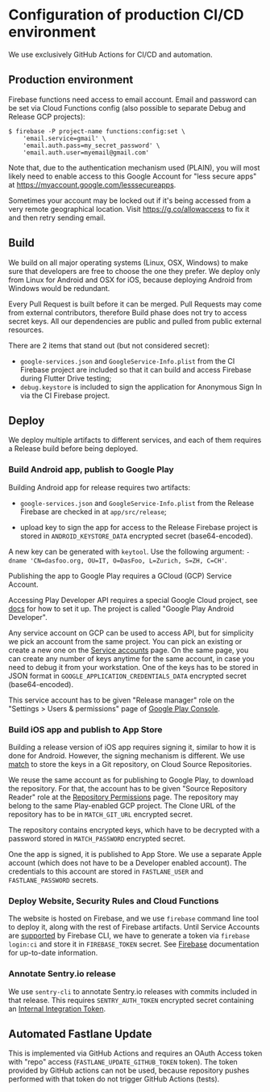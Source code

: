 # Configuration of production CI/CD environment

We use exclusively GitHub Actions for CI/CD and automation.

## Production environment

Firebase functions need access to email account. Email and password can be set
via Cloud Functions config (also possible to separate Debug and Release GCP
projects):

```shell
$ firebase -P project-name functions:config:set \
    'email.service=gmail' \
    'email.auth.pass=my_secret_password' \
    'email.auth.user=myemail@gmail.com'
```

Note that, due to the authentication mechanism used (PLAIN), you will most
likely need to enable access to this Google Account for "less secure apps" at
https://myaccount.google.com/lesssecureapps.

Sometimes your account may be locked out if it's being accessed from a very
remote geographical location. Visit https://g.co/allowaccess to fix it and
then retry sending email.

## Build

We build on all major operating systems (Linux, OSX, Windows) to make sure that
developers are free to choose the one they prefer. We deploy only from Linux for
Android and OSX for iOS, because deploying Android from Windows would be
redundant.

Every Pull Request is built before it can be merged. Pull Requests may come from
external contributors, therefore Build phase does not try to access secret keys.
All our dependencies are public and pulled from public external resources.

There are 2 items that stand out (but not considered secret):

- `google-services.json` and `GoogleService-Info.plist` from the CI Firebase
  project are included so that it can build and access Firebase during Flutter
  Drive testing;
- `debug.keystore` is included to sign the application for Anonymous Sign In via
  the CI Firebase project.

## Deploy

We deploy multiple artifacts to different services, and each of them requires
a Release build before being deployed.

### Build Android app, publish to Google Play

Building Android app for release requires two artifacts:

- `google-services.json` and `GoogleService-Info.plist` from the Release
  Firebase are checked in at `app/src/release`;

- upload key to sign the app for access to the Release Firebase project is
  stored in `ANDROID_KEYSTORE_DATA` encrypted secret (base64-encoded).

A new key can be generated with `keytool`. Use the following argument:
`-dname 'CN=dasfoo.org, OU=IT, O=DasFoo, L=Zurich, S=ZH, C=CH'`.

Publishing the app to Google Play requires a GCloud (GCP) Service Account.

Accessing Play Developer API requires a special Google Cloud project, see
[docs](https://developers.google.com/android-publisher/getting_started) for how
to set it up. The project is called "Google Play Android Developer".

Any service account on GCP can be used to access API, but for simplicity we pick
an account from the same project. You can pick an existing or create a new one
on the
[Service accounts](https://console.cloud.google.com/iam-admin/serviceaccounts)
page. On the same page, you can create any number of keys anytime for the same
account, in case you need to debug it from your workstation. One of the keys has
to be stored in JSON format in `GOOGLE_APPLICATION_CREDENTIALS_DATA` encrypted
secret (base64-encoded).

This service account has to be given "Release manager" role on the
"Settings > Users & permissions" page of
[Google Play Console](https://play.google.com/apps/publish/).

### Build iOS app and publish to App Store

Building a release version of iOS app requires signing it, similar to how it is
done for Android. However, the signing mechanism is different. We use
[match](https://docs.fastlane.tools/actions/match/) to store the keys in a Git
repository, on Cloud Source Repositories.

We reuse the same account as for publishing to Google Play, to download the
repository. For that, the account has to be given "Source Repository Reader"
role at the
[Repository Permissions](https://source.cloud.google.com/admin/permissions)
page. The repository may belong to the same Play-enabled GCP project. The Clone
URL of the repository has to be in `MATCH_GIT_URL` encrypted secret.

The repository contains encrypted keys, which have to be decrypted with a
password stored in `MATCH_PASSWORD` encrypted secret.

One the app is signed, it is published to App Store. We use a separate Apple
account (which does not have to be a Developer enabled account). The credentials
to this account are stored in `FASTLANE_USER` and `FASTLANE_PASSWORD` secrets.

### Deploy Website, Security Rules and Cloud Functions

The website is hosted on Firebase, and we use `firebase` command line tool to
deploy it, along with the rest of Firebase artifacts. Until Service Accounts are
[supported](https://github.com/firebase/firebase-tools/issues/787) by Firebase
CLI, we have to generate a token via `firebase login:ci` and store it in
`FIREBASE_TOKEN` secret. See
[Firebase](https://github.com/firebase/firebase-tools#using-with-ci-systems)
documentation for up-to-date information.

### Annotate Sentry.io release

We use `sentry-cli` to annotate Sentry.io releases with commits included in that
release. This requires `SENTRY_AUTH_TOKEN` encrypted secret containing an
[Internal Integration Token](https://docs.sentry.io/workflow/integrations/integration-platform/#auth-tokens-1).

## Automated Fastlane Update

This is implemented via GitHub Actions and requires an OAuth Access token with
"repo" access (`FASTLANE_UPDATE_GITHUB_TOKEN` token). The token provided by
GitHub actions can not be used, because repository pushes performed with that
token do not trigger GitHub Actions (tests).
